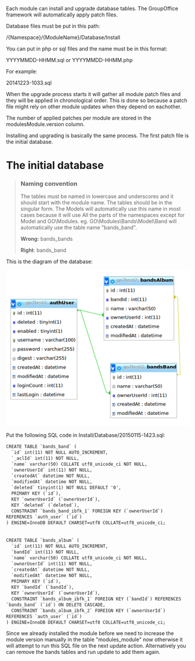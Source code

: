 Each module can install and upgrade database tables. The GroupOffice framework 
will automatically apply patch files.

Database files must be put in this path:

/{Namespace}/{ModuleName}/Database/Install

You can put in php or sql files and the name must be in this format:

YYYYMMDD-HHMM.sql or YYYYMMDD-HHMM.php

For example:

20141223-1033.sql

When the upgrade process starts it will gather all module patch files and they 
will be applied in chronological order. This is done so because a patch file might
rely on other module updates when they depend on eachother.

The number of applied patches per module are stored in the modulesModule.version
 column.

Installing and upgrading is basically the same process. The first patch file is
the initial database.


# The initial database


> ### Naming convention
> The tables must be named in lowercase and underscores and it should start with 
> the module name. The tables should be in the singular form.
> The Models will automatically use this name in most cases because it will use
> All the parts of the namespaces except for Model and GO\Modules.
> eg. GO\Modules\Bands\Model\Band will automatically use the table name "bands_band".
>
> **Wrong:** bands_bands
>
> **Right**: bands_band

This is the diagram of the database:

![Database diagram](/img/bands-db.png "Database diagram")

Put the following SQL code in Install/Database/20150115-1423.sql:

````````````````````````````````````````````````````````````````````````````````
CREATE TABLE `bands_band` (
  `id` int(11) NOT NULL AUTO_INCREMENT,
  `_aclId` int(11) NOT NULL,
  `name` varchar(50) COLLATE utf8_unicode_ci NOT NULL,
  `ownerUserId` int(11) NOT NULL,
  `createdAt` datetime NOT NULL,
  `modifiedAt` datetime NOT NULL,
  `deleted` tinyint(1) NOT NULL DEFAULT '0',
  PRIMARY KEY (`id`),
  KEY `ownerUserId` (`ownerUserId`),
  KEY `deleted` (`deleted`),
  CONSTRAINT `bands_band_ibfk_1` FOREIGN KEY (`ownerUserId`) REFERENCES `auth_user` (`id`)
) ENGINE=InnoDB DEFAULT CHARSET=utf8 COLLATE=utf8_unicode_ci;


CREATE TABLE `bands_album` (
  `id` int(11) NOT NULL AUTO_INCREMENT,
  `bandId` int(11) NOT NULL,
  `name` varchar(50) COLLATE utf8_unicode_ci NOT NULL,
  `ownerUserId` int(11) NOT NULL,
  `createdAt` datetime NOT NULL,
  `modifiedAt` datetime NOT NULL,
  PRIMARY KEY (`id`),
  KEY `bandId` (`bandId`),
  KEY `ownerUserId` (`ownerUserId`),
  CONSTRAINT `bands_album_ibfk_1` FOREIGN KEY (`bandId`) REFERENCES `bands_band` (`id`) ON DELETE CASCADE,
  CONSTRAINT `bands_album_ibfk_2` FOREIGN KEY (`ownerUserId`) REFERENCES `auth_user` (`id`)
) ENGINE=InnoDB DEFAULT CHARSET=utf8 COLLATE=utf8_unicode_ci;
````````````````````````````````````````````````````````````````````````````````


Since we already installed the module before we need to increase the module 
version manually in the table "modules_module" now otherwise it will attempt to 
run this SQL file on the next update action.
Alternatively you can remove the bands tables and run update to add them again.